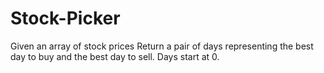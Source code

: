 # Stock-Picker

Given an array of stock prices
Return a pair of days representing the best day to buy and the best day to sell. 
Days start at 0.

